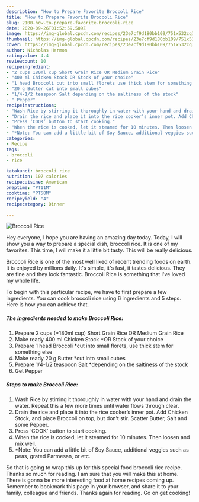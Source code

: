 ```yaml
---
description: "How to Prepare Favorite Broccoli Rice"
title: "How to Prepare Favorite Broccoli Rice"
slug: 2100-how-to-prepare-favorite-broccoli-rice
date: 2020-09-26T01:52:59.509Z
image: https://img-global.cpcdn.com/recipes/23e7cf9d180bb109/751x532cq70/broccoli-rice-recipe-main-photo.jpg
thumbnail: https://img-global.cpcdn.com/recipes/23e7cf9d180bb109/751x532cq70/broccoli-rice-recipe-main-photo.jpg
cover: https://img-global.cpcdn.com/recipes/23e7cf9d180bb109/751x532cq70/broccoli-rice-recipe-main-photo.jpg
author: Nicholas Harmon
ratingvalue: 4.4
reviewcount: 10
recipeingredient:
- "2 cups 180ml cup Short Grain Rice OR Medium Grain Rice"
- "400 ml Chicken Stock OR Stock of your choice"
- "1 head Broccoli cut into small florets use thick stem for something else"
- "20 g Butter cut into small cubes"
- "1/4-1/2 teaspoon Salt depending on the saltiness of the stock"
- " Pepper"
recipeinstructions:
- "Wash Rice by stirring it thoroughly in water with your hand and drain the water. Repeat this a few more times until water flows through clear."
- "Drain the rice and place it into the rice cooker’s inner pot. Add Chicken Stock, and place Broccoli on top, but don’t stir. Scatter Butter, Salt and some Pepper."
- "Press ‘COOK’ button to start cooking."
- "When the rice is cooked, let it steamed for 10 minutes. Then loosen and mix well."
- "*Note: You can add a little bit of Soy Sauce, additional veggies such as peas, grated Parmesan, or etc."
categories:
- Recipe
tags:
- broccoli
- rice

katakunci: broccoli rice 
nutrition: 107 calories
recipecuisine: American
preptime: "PT11M"
cooktime: "PT58M"
recipeyield: "4"
recipecategory: Dinner

---
```



![Broccoli Rice](https://img-global.cpcdn.com/recipes/23e7cf9d180bb109/751x532cq70/broccoli-rice-recipe-main-photo.jpg)

Hey everyone, I hope you are having an amazing day today. Today, I will show you a way to prepare a special dish, broccoli rice. It is one of my favorites. This time, I will make it a little bit tasty. This will be really delicious.

Broccoli Rice is one of the most well liked of recent trending foods on earth. It is enjoyed by millions daily. It's simple, it's fast, it tastes delicious. They are fine and they look fantastic. Broccoli Rice is something that I've loved my whole life.




To begin with this particular recipe, we have to first prepare a few ingredients. You can cook broccoli rice using 6 ingredients and 5 steps. Here is how you can achieve that.

<!--inarticleads1-->

##### The ingredients needed to make Broccoli Rice:

1. Prepare 2 cups (*180ml cup) Short Grain Rice OR Medium Grain Rice
1. Make ready 400 ml Chicken Stock *OR Stock of your choice
1. Prepare 1 head Broccoli *cut into small florets, use thick stem for something else
1. Make ready 20 g Butter *cut into small cubes
1. Prepare 1/4-1/2 teaspoon Salt *depending on the saltiness of the stock
1. Get  Pepper




<!--inarticleads2-->

##### Steps to make Broccoli Rice:

1. Wash Rice by stirring it thoroughly in water with your hand and drain the water. Repeat this a few more times until water flows through clear.
1. Drain the rice and place it into the rice cooker’s inner pot. Add Chicken Stock, and place Broccoli on top, but don’t stir. Scatter Butter, Salt and some Pepper.
1. Press ‘COOK’ button to start cooking.
1. When the rice is cooked, let it steamed for 10 minutes. Then loosen and mix well.
1. *Note: You can add a little bit of Soy Sauce, additional veggies such as peas, grated Parmesan, or etc.




So that is going to wrap this up for this special food broccoli rice recipe. Thanks so much for reading. I am sure that you will make this at home. There is gonna be more interesting food at home recipes coming up. Remember to bookmark this page in your browser, and share it to your family, colleague and friends. Thanks again for reading. Go on get cooking!
